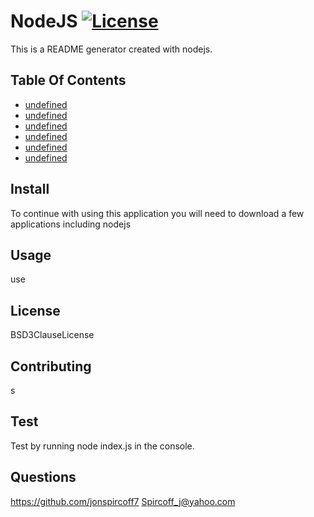 # NodeJS [![License](https://img.shields.io/badge/License-BSD3ClauseLicense-blue.svg)](https://opensource.org/licenses/BSD3ClauseLicense)
This is a README generator created with nodejs. 
## Table Of Contents 
- [undefined](#undefined)
- [undefined](#undefined)
- [undefined](#undefined)
- [undefined](#undefined)
- [undefined](#undefined)
- [undefined](#undefined)


## Install
 To continue with using this application you will need to download a few applications including nodejs
## Usage
use
## License
BSD3ClauseLicense
## Contributing

s

## Test

Test by running node index.js in the console.
## Questions

https://github.com/jonspircoff7
Spircoff_j@yahoo.com